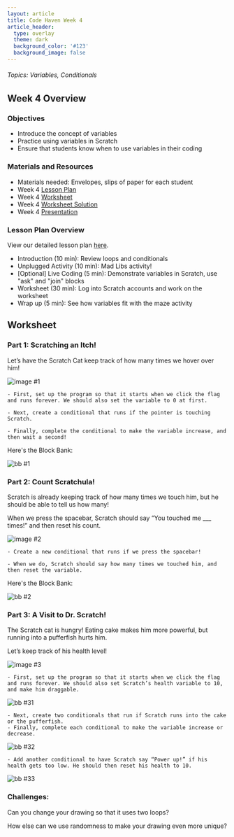 ```yaml
---
layout: article
title: Code Haven Week 4
article_header:
  type: overlay
  theme: dark
  background_color: '#123'
  background_image: false
---
```

###### Topics: Variables, Conditionals
<!--more-->

## Week 4 Overview
### Objectives 
- Introduce the concept of variables 
- Practice using variables in Scratch
- Ensure that students know when to use variables in their coding

### Materials and Resources 
- Materials needed: Envelopes, slips of paper for each student
- Week 4 [Lesson Plan](https://drive.google.com/open?id=1VDl3XSgpBZOJAZXcgwAoc_yelKL7cXz6amnn_7xVawM)
- Week 4 [Worksheet](https://drive.google.com/open?id=1NfGzW9qEZeMhcs9OTQdoFBD1gci_l3A6QMVIHIPtebE)
- Week 4 [Worksheet Solution](https://scratch.mit.edu/projects/379931714/)
- Week 4 [Presentation](https://drive.google.com/open?id=1jMm6FrYxKxwvn_k9-erEohVc6wSnqp-hc0cDweeMi_M)

### Lesson Plan Overview
View our detailed lesson plan [here](https://drive.google.com/open?id=1VDl3XSgpBZOJAZXcgwAoc_yelKL7cXz6amnn_7xVawM).
- Introduction (10 min): Review loops and conditionals
- Unplugged Activity (10 min): Mad Libs activity!
- \[Optional] Live Coding (5 min): Demonstrate variables in Scratch, use "ask" and "join" blocks
- Worksheet (30 min): Log into Scratch accounts and work on the worksheet
- Wrap up (5 min): See how variables fit with the maze activity

## Worksheet
### Part 1: Scratching an Itch!

Let’s have the Scratch Cat keep track of how many times we hover over him!

![image #1](/assets/images/week4/img1.png)

    - First, set up the program so that it starts when we click the flag and runs forever. We should also set the variable to 0 at first.

    - Next, create a conditional that runs if the pointer is touching Scratch.
        
    - Finally, complete the conditional to make the variable increase, and then wait a second!

Here's the Block Bank:

![bb #1](/assets/images/week4/bb1.png)


### Part 2: Count Scratchula!

Scratch is already keeping track of how many times we touch him, but he should be able to tell us how many!

When we press the spacebar, Scratch should say “You touched me ___ times!” and then reset his count.

![image #2](/assets/images/week4/img2.png)

    - Create a new conditional that runs if we press the spacebar!

    - When we do, Scratch should say how many times we touched him, and then reset the variable.

Here's the Block Bank:

![bb #2](/assets/images/week4/bb2.png)

### Part 3: A Visit to Dr. Scratch!

The Scratch cat is hungry! Eating cake makes him more powerful, but running into a pufferfish hurts him. 

Let’s keep track of his health level!

![image #3](/assets/images/week4/img3.png)

    - First, set up the program so that it starts when we click the flag and runs forever. We should also set Scratch’s health variable to 10, and make him draggable.
    
![bb #31](/assets/images/week4/bb31.png)

    - Next, create two conditionals that run if Scratch runs into the cake or the pufferfish.
    - Finally, complete each conditional to make the variable increase or decrease.
    
![bb #32](/assets/images/week4/bb3.png)

    - Add another conditional to have Scratch say “Power up!” if his health gets too low. He should then reset his health to 10.

![bb #33](/assets/images/week4/bb3.png)




### Challenges:

Can you change your drawing so that it uses two loops?

How else can we use randomness to make your drawing even more unique?



